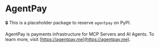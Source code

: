 # AgentPay

🔒 This is a placeholder package to reserve `agentpay` on PyPI.

AgentPay is payments infrastructure for MCP Servers and AI Agents. To learn more, visit [https://agentpay.me](https://agentpay.me).